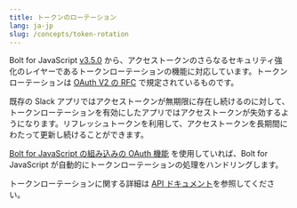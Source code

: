 ```yaml
---
title: トークンのローテーション
lang: ja-jp
slug: /concepts/token-rotation
---
```


Bolt for JavaScript [v3.5.0](https://github.com/slackapi/bolt-js/releases/tag/%40slack%2Fbolt%403.5.0) から、アクセストークンのさらなるセキュリティ強化のレイヤーであるトークンローテーションの機能に対応しています。トークンローテーションは [OAuth V2 の RFC](https://datatracker.ietf.org/doc/html/rfc6749#section-10.4) で規定されているものです。

既存の Slack アプリではアクセストークンが無期限に存在し続けるのに対して、トークンローテーションを有効にしたアプリではアクセストークンが失効するようになります。リフレッシュトークンを利用して、アクセストークンを長期間にわたって更新し続けることができます。

[Bolt for JavaScript の組み込みの OAuth 機能](/concepts/authenticating-oauth) を使用していれば、Bolt for JavaScript が自動的にトークンローテーションの処理をハンドリングします。

トークンローテーションに関する詳細は [API ドキュメント](https://api.slack.com/authentication/rotation)を参照してください。